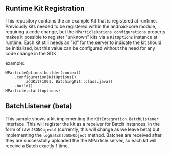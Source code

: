 ## Runtime Kit Registration

This repository contains the an example Kit that is registered at runtime. Previously kits needed to be
registered within the android-core module, requiring a code change, but the `MParticleOptions.configurations` property
makes it possible to register "unknown" kits via a `KitOptions` instance at runtime. Each kit still needs an "id" for the server to indicate
the kit should be initialized, but this value can be configured without the need for any code change in the SDK

example:

```
MParticleOptions.builder(context)
    .configuration(KitOptions()
        .addKit(1001, BatchingKit::class.java))
    .build()
MParticle.start(options)
```

## BatchListener (**beta**)

This sample shows a kit implementing the `KitIntegration.BatchListener` interface. This will register the kit
as a receiver for Batch instances, in the form of raw `JSONObject`s (currently, this will change as we leave beta) but
implementing the `logBatch(JSONObject` method. Batches are received after they are successfully uploaded
the the MParticle server, so each kit will receive a Batch exactly 1 time.